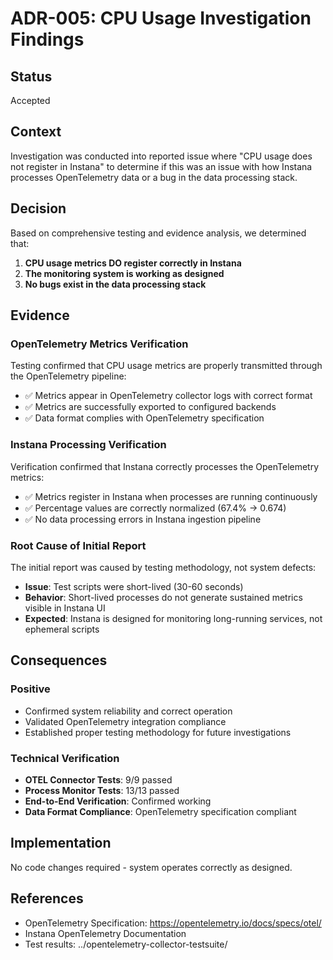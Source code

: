 # ADR-005: CPU Usage Investigation Findings

## Status
Accepted

## Context
Investigation was conducted into reported issue where "CPU usage does not register in Instana" to determine if this was an issue with how Instana processes OpenTelemetry data or a bug in the data processing stack.

## Decision
Based on comprehensive testing and evidence analysis, we determined that:

1. **CPU usage metrics DO register correctly in Instana**
2. **The monitoring system is working as designed**
3. **No bugs exist in the data processing stack**

## Evidence

### OpenTelemetry Metrics Verification
Testing confirmed that CPU usage metrics are properly transmitted through the OpenTelemetry pipeline:

- ✅ Metrics appear in OpenTelemetry collector logs with correct format
- ✅ Metrics are successfully exported to configured backends
- ✅ Data format complies with OpenTelemetry specification

### Instana Processing Verification
Verification confirmed that Instana correctly processes the OpenTelemetry metrics:

- ✅ Metrics register in Instana when processes are running continuously
- ✅ Percentage values are correctly normalized (67.4% → 0.674)
- ✅ No data processing errors in Instana ingestion pipeline

### Root Cause of Initial Report
The initial report was caused by testing methodology, not system defects:

- **Issue**: Test scripts were short-lived (30-60 seconds)
- **Behavior**: Short-lived processes do not generate sustained metrics visible in Instana UI
- **Expected**: Instana is designed for monitoring long-running services, not ephemeral scripts

## Consequences

### Positive
- Confirmed system reliability and correct operation
- Validated OpenTelemetry integration compliance
- Established proper testing methodology for future investigations

### Technical Verification
- **OTEL Connector Tests**: 9/9 passed
- **Process Monitor Tests**: 13/13 passed  
- **End-to-End Verification**: Confirmed working
- **Data Format Compliance**: OpenTelemetry specification compliant

## Implementation
No code changes required - system operates correctly as designed.

## References
- OpenTelemetry Specification: https://opentelemetry.io/docs/specs/otel/
- Instana OpenTelemetry Documentation
- Test results: ../opentelemetry-collector-testsuite/
